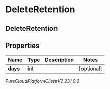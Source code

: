 # DeleteRetention

## DeleteRetention

## Properties

|Name | Type | Description | Notes|
|------------ | ------------- | ------------- | -------------|
| **days** | int |  | [optional] |



_PureCloudPlatformClientV2 231.0.0_
